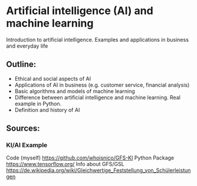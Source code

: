 # Artificial intelligence (AI) and machine learning
Introduction to artificial intelligence. Examples and applications in business and everyday life

## Outline:

- Ethical and social aspects of AI
- Applications of AI in business (e.g. customer service, financial analysis)
- Basic algorithms and models of machine learning
- Difference between artificial intelligence and machine learning. Real example in Python.
- Definition and history of AI

## Sources:

### KI/AI Example
Code (myself)       https://github.com/whoisnico/GFS-KI
Python Package      https://www.tensorflow.org/
Info about GFS/GSL  https://de.wikipedia.org/wiki/Gleichwertige_Feststellung_von_Schülerleistungen